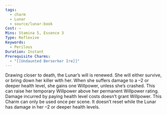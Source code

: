 ```yaml
---
tags:
  - charm
  - Lunar
  - source/lunar-book
Cost: —
Mins: Stamina 5, Essence 3
Type: Reflexive
Keywords:
  - Perilous
Duration: Instant
Prerequisite Charms:
  - "[[Undaunted Berserker Ire]]"
---
```

Drawing closer to death, the Lunar’s will is renewed. She will either survive, or bring down her killer with her. When she suffers damage to a –2 or deeper health level, she gains one Willpower, unless she’s crashed. This can raise her temporary Willpower above her permanent Willpower rating. Damage incurred by paying health level costs doesn’t grant Willpower. This Charm can only be used once per scene. It doesn’t reset while the Lunar has damage in her –2 or deeper health levels.